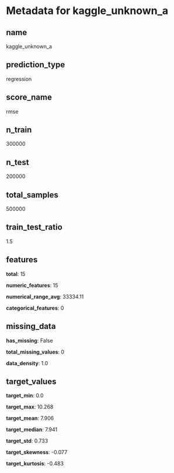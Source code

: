 # Metadata for kaggle_unknown_a

## name

kaggle_unknown_a

## prediction_type

regression

## score_name

rmse

## n_train

300000

## n_test

200000

## total_samples

500000

## train_test_ratio

1.5

## features

**total**: 15

**numeric_features**: 15

**numerical_range_avg**: 33334.11

**categorical_features**: 0

## missing_data

**has_missing**: False

**total_missing_values**: 0

**data_density**: 1.0

## target_values

**target_min**: 0.0

**target_max**: 10.268

**target_mean**: 7.906

**target_median**: 7.941

**target_std**: 0.733

**target_skewness**: -0.077

**target_kurtosis**: -0.483

